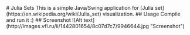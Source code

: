 <snippet>
<content>
# Julia Sets
This is a simple Java/Swing application for [Julia set](https://en.wikipedia.org/wiki/Julia_set) visualization.
## Usage
Compile and run it :)
## Screenshot
![Alt text](http://images.vfl.ru/ii/1442801654/8c07d7c7/9946644.jpg "Screenshot")
</content>
</snippet>
